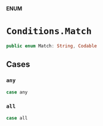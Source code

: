 **ENUM**

# `Conditions.Match`

```swift
public enum Match: String, Codable
```

## Cases
### `any`

```swift
case any
```

### `all`

```swift
case all
```
